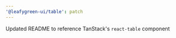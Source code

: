 ```yaml
---
'@leafygreen-ui/table': patch
---
```


Updated README to reference TanStack's `react-table` component

